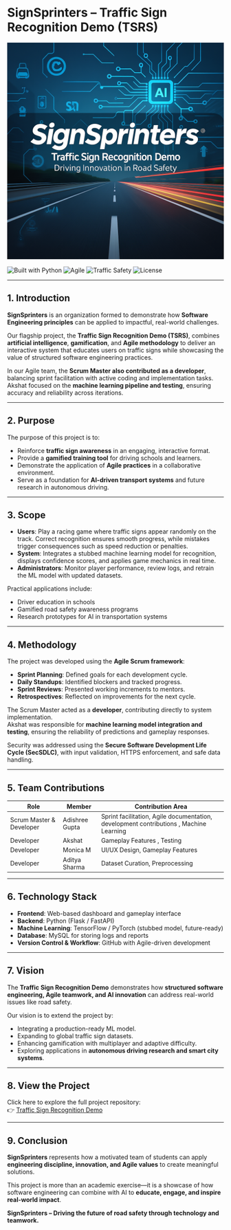 # SignSprinters – Traffic Sign Recognition Demo (TSRS)

![Banner](../assets/banner.png)

![Built with Python](https://img.shields.io/badge/Python-3.10-blue) 
![Agile](https://img.shields.io/badge/Agile-Scrum-green) 
![Traffic Safety](https://img.shields.io/badge/Focus-Road%20Safety-red) 
![License](https://img.shields.io/badge/License-MIT-lightgrey)

---

## 1. Introduction
**SignSprinters** is an organization formed to demonstrate how **Software Engineering principles** can be applied to impactful, real-world challenges.  

Our flagship project, the **Traffic Sign Recognition Demo (TSRS)**, combines **artificial intelligence**, **gamification**, and **Agile methodology** to deliver an interactive system that educates users on traffic signs while showcasing the value of structured software engineering practices.  

In our Agile team, the **Scrum Master also contributed as a developer**, balancing sprint facilitation with active coding and implementation tasks.  
Akshat focused on the **machine learning pipeline and testing**, ensuring accuracy and reliability across iterations.

---

## 2. Purpose
The purpose of this project is to:
- Reinforce **traffic sign awareness** in an engaging, interactive format.  
- Provide a **gamified training tool** for driving schools and learners.  
- Demonstrate the application of **Agile practices** in a collaborative environment.  
- Serve as a foundation for **AI-driven transport systems** and future research in autonomous driving.  

---

## 3. Scope
- **Users**: Play a racing game where traffic signs appear randomly on the track. Correct recognition ensures smooth progress, while mistakes trigger consequences such as speed reduction or penalties.  
- **System**: Integrates a stubbed machine learning model for recognition, displays confidence scores, and applies game mechanics in real time.  
- **Administrators**: Monitor player performance, review logs, and retrain the ML model with updated datasets.  

Practical applications include:
- Driver education in schools  
- Gamified road safety awareness programs  
- Research prototypes for AI in transportation systems  

---

## 4. Methodology
The project was developed using the **Agile Scrum framework**:
- **Sprint Planning**: Defined goals for each development cycle.  
- **Daily Standups**: Identified blockers and tracked progress.  
- **Sprint Reviews**: Presented working increments to mentors.  
- **Retrospectives**: Reflected on improvements for the next cycle.  

The Scrum Master acted as a **developer**, contributing directly to system implementation.  
Akshat was responsible for **machine learning model integration and testing**, ensuring the reliability of predictions and gameplay responses.  

Security was addressed using the **Secure Software Development Life Cycle (SecSDLC)**, with input validation, HTTPS enforcement, and safe data handling.

---

## 5. Team Contributions
| Role                         | Member          | Contribution Area                              |
|------------------------------|-----------------|------------------------------------------------|
| Scrum Master & Developer     | Adishree Gupta  | Sprint facilitation, Agile documentation, development contributions , Machine Learning|
| Developer                    | Akshat          | Gameplay Features , Testing                      |
| Developer                    | Monica M        | UI/UX Design, Gameplay Features                |
| Developer                    | Aditya Sharma   | Dataset Curation, Preprocessing                |

---

## 6. Technology Stack
- **Frontend**: Web-based dashboard and gameplay interface  
- **Backend**: Python (Flask / FastAPI)  
- **Machine Learning**: TensorFlow / PyTorch (stubbed model, future-ready)  
- **Database**: MySQL for storing logs and reports  
- **Version Control & Workflow**: GitHub with Agile-driven development  

---

## 7. Vision
The **Traffic Sign Recognition Demo** demonstrates how **structured software engineering, Agile teamwork, and AI innovation** can address real-world issues like road safety.  

Our vision is to extend the project by:
- Integrating a production-ready ML model.  
- Expanding to global traffic sign datasets.  
- Enhancing gamification with multiplayer and adaptive difficulty.  
- Exploring applications in **autonomous driving research and smart city systems**.  

---
##  8. View the Project
Click here to explore the full project repository:  
👉 [Traffic Sign Recognition Demo](https://github.com/SignSprinters/Traffic-Sign-Recognition-Demo)

---

## 9. Conclusion
**SignSprinters** represents how a motivated team of students can apply **engineering discipline, innovation, and Agile values** to create meaningful solutions.  

This project is more than an academic exercise—it is a showcase of how software engineering can combine with AI to **educate, engage, and inspire real-world impact**.  

**SignSprinters – Driving the future of road safety through technology and teamwork.**
